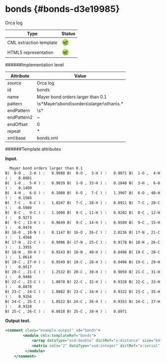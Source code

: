 # bonds {#bonds-d3e19985}

Orca log

| Type                                                                                                                                                | Status                                                                                                                                              |
|----|----|
| CML extraction template                                                                                                                             | ![](/imgs/Total.png)                                                                                                                                |
| HTML5 representation                                                                                                                                | ![](/imgs/Total.png)                                                                                                                                |

######Implementation level

| Attribute                                                                                                                                           | Value                                                                                                                                               |
|----|----|
| *source*                                                                                                                                            | Orca log                                                                                                                                            |
| id                                                                                                                                                  | bonds                                                                                                                                               |
| name                                                                                                                                                | Mayer bond orders larger than 0.1                                                                                                                   |
| pattern                                                                                                                                             | \\s\*Mayer\\sbond\\sorders\\slarger\\sthan\\s.\*                                                                                                    |
| endPattern                                                                                                                                          | \\s\*                                                                                                                                               |
| endPattern2                                                                                                                                         | \~                                                                                                                                                  |
| endOffset                                                                                                                                           | 0                                                                                                                                                   |
| repeat                                                                                                                                              | \*                                                                                                                                                  |
| xml:base                                                                                                                                            | bonds.xml                                                                                                                                           |

######Template attributes

**Input.**

      Mayer bond orders larger than 0.1
    B(  0-O ,  2-H ) :   0.9898 B(  0-O ,  3-H ) :   0.9071 B(  1-O ,  4-H ) :   0.8801 
    B(  1-O ,  5-H ) :   0.9839 B(  1-O , 33-H ) :   0.1848 B(  3-H ,  6-O ) :   0.1409 
    B(  4-H ,  6-O ) :   0.1800 B(  6-O ,  7-C ) :   1.3907 B(  6-O , 40-H ) :   0.1566 
    B(  7-C ,  8-C ) :   1.0247 B(  7-C , 10-H ) :   0.8911 B(  7-C , 20-C ) :   0.5980 
    B(  8-C ,  9-C ) :   1.1090 B(  8-C , 11-H ) :   0.9202 B(  8-C , 12-H ) :   0.9273 
    B(  9-C , 13-H ) :   0.9649 B(  9-C , 14-H ) :   0.9589 B(  9-C , 15-H ) :   0.9474 
    B( 16-O , 18-N ) :   0.1147 B( 16-O , 26-C ) :   2.0236 B( 17-N , 21-C ) :   1.4568 
    B( 17-N , 22-C ) :   0.9096 B( 17-N , 25-C ) :   0.9178 B( 18-N , 26-C ) :   1.3955 
    B( 18-N , 39-H ) :   0.9143 B( 18-N , 40-H ) :   0.8496 B( 19-C , 20-C ) :   1.0614 
    B( 19-C , 27-H ) :   0.9549 B( 19-C , 28-H ) :   0.9496 B( 19-C , 29-H ) :   0.9517 
    B( 20-C , 21-C ) :   1.2532 B( 20-C , 30-H ) :   0.9059 B( 21-C , 31-H ) :   0.9486 
    B( 22-C , 23-C ) :   1.0878 B( 22-C , 32-H ) :   0.9320 B( 22-C , 33-H ) :   0.8878 
    B( 23-C , 24-C ) :   1.0882 B( 23-C , 34-H ) :   0.9322 B( 23-C , 35-H ) :   0.9356 
    B( 24-C , 25-C ) :   1.0522 B( 24-C , 36-H ) :   0.9353 B( 24-C , 37-H ) :   0.9328 
    B( 25-C , 26-C ) :   0.8818 B( 25-C , 38-H ) :   0.8971
        

**Output text.**

```xml
<comment class="example.output" id="bonds">   
        <module cmlx:templateRef="bonds">
            <array dataType="xsd:double" dictRef="x:distance" size="44">0.9898 0.9071 0.8801 0.9839 0.1848 0.1409 0.1800 1.3907 0.1566 1.0247 0.8911 0.5980 1.1090 0.9202 0.9273 0.9649 0.9589 0.9474 0.1147 2.0236 1.4568 0.9096 0.9178 1.3955 0.9143 0.8496 1.0614 0.9549 0.9496 0.9517 1.2532 0.9059 0.9486 1.0878 0.9320 0.8878 1.0882 0.9322 0.9356 1.0522 0.9353 0.9328 0.8818 0.8971</array>
            <matrix cols="2" dataType="xsd:integer" dictRef="x:serial" rows="44">0 2 0 3 1 4 1 5 1 33 3 6 4 6 6 7 6 40 7 8 7 10 7 20 8 9 8 11 8 12 9 13 9 14 9 15 16 18 16 26 17 21 17 22 17 25 18 26 18 39 18 40 19 20 19 27 19 28 19 29 20 21 20 30 21 31 22 23 22 32 22 33 23 24 23 34 23 35 24 25 24 36 24 37 25 26 25 38</matrix>
         </module>
    </comment>
```
